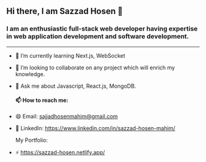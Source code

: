 ## Hi there, I am Sazzad Hosen 👋


### I am an enthusiastic full-stack web developer having expertise in web application development and software development.
---



<!-- - 🔭 I’m currently working on ... -->
- 🌱 I’m currently learning Next.js, WebSocket
- 👯 I’m looking to collaborate on any project which will enrich my knowledge.
- 💬 Ask me about Javascript, React.js, MongoDB.

  
  #### 📫 How to reach me:
- 😄 Email: sajjadhosenmahim@gmail.com
- 🎫 LinkedIn: https://www.linkedin.com/in/sazzad-hosen-mahim/

  
  My Portfolio: 
- ⚡ https://sazzad-hosen.netlify.app/

